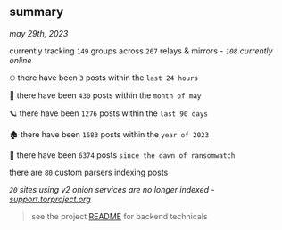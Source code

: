 
## summary
_may 29th, 2023_

currently tracking `149` groups across `267` relays & mirrors - _`108` currently online_

⏲ there have been `3` posts within the `last 24 hours`

🦈 there have been `430` posts within the `month of may`

🪐 there have been `1276` posts within the `last 90 days`

🏚 there have been `1683` posts within the `year of 2023`

🦕 there have been `6374` posts `since the dawn of ransomwatch`

there are `80` custom parsers indexing posts

_`20` sites using v2 onion services are no longer indexed - [support.torproject.org](https://support.torproject.org/onionservices/v2-deprecation/)_

> see the project [README](https://github.com/joshhighet/ransomwatch#ransomwatch--) for backend technicals
